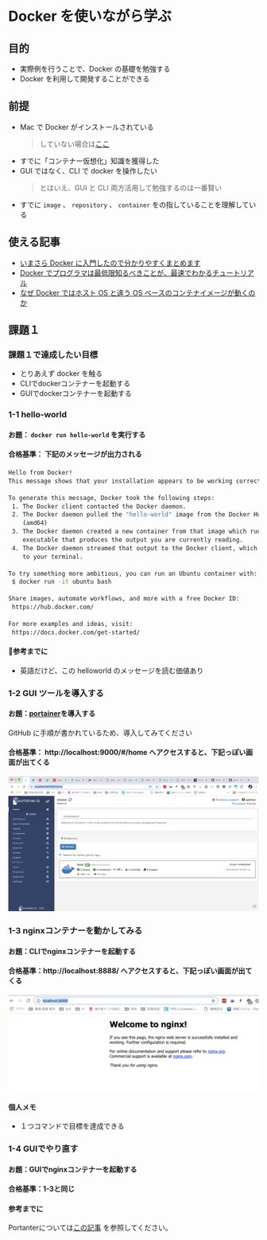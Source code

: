 # Docker を使いながら学ぶ

## 目的

- 実際例を行うことで、Docker の基礎を勉強する
- Docker を利用して開発することができる

## 前提

- Mac で Docker がインストールされている
  > していない場合は[ここ](https://docs.docker.com/docker-for-mac/install/)
- すでに「コンテナー仮想化」知識を獲得した
- GUI ではなく、CLI で docker を操作したい
  > とはいえ、GUI と CLI 両方活用して勉強するのは一番賢い
- すでに `image` 、 `repository` 、 `container` をの指していることを理解している

## 使える記事

- [いまさら Docker に入門したので分かりやすくまとめます](https://qiita.com/gold-kou/items/44860fbda1a34a001fc1)
- [Docker でプログラマは最低限知るべきことが、最速でわかるチュートリアル](https://qiita.com/woz/items/43462398765f8036f3a8)
- [なぜ Docker ではホスト OS と違う OS ベースのコンテナイメージが動くのか](https://qiita.com/kirikunix/items/33414240b4cacee362da)

## 課題１

### 課題１で達成したい目標

- とりあえず docker を触る
- CLIでdockerコンテナーを起動する
- GUIでdockerコンテナーを起動する

### 1-1 hello-world

#### お題： `docker run hello-world` を実行する

#### 合格基準： 下記のメッセージが出力される

```bash
Hello from Docker!
This message shows that your installation appears to be working correctly.

To generate this message, Docker took the following steps:
 1. The Docker client contacted the Docker daemon.
 2. The Docker daemon pulled the "hello-world" image from the Docker Hub.
    (amd64)
 3. The Docker daemon created a new container from that image which runs the
    executable that produces the output you are currently reading.
 4. The Docker daemon streamed that output to the Docker client, which sent it
    to your terminal.

To try something more ambitious, you can run an Ubuntu container with:
 $ docker run -it ubuntu bash

Share images, automate workflows, and more with a free Docker ID:
 https://hub.docker.com/

For more examples and ideas, visit:
 https://docs.docker.com/get-started/
```

#### 参考までに

- 英語だけど、この helloworld のメッセージを読む価値あり

### 1-2 GUI ツールを導入する

#### お題：[portainer](https://github.com/portainer/portainer)を導入する

GitHub に手順が書かれているため、導入してみてください

#### 合格基準： http://localhost:9000/#/home へアクセスすると、下記っぽい画面が出てくる

![1-2](img/1-2.png)

### 1-3 nginxコンテナーを動かしてみる

#### お題：CLIでnginxコンテナーを起動する

#### 合格基準：http://localhost:8888/ へアクセスすると、下記っぽい画面が出てくる

![1-3](img/1-3.png)

#### 個人メモ

- １つコマンドで目標を達成できる

### 1-4 GUIでやり直す

#### お題：GUIでnginxコンテナーを起動する

#### 合格基準：1-3と同じ

#### 参考までに

Portanterについては[この記事](https://qiita.com/ao_log/items/d8ef847c826746f9e84b) を参照してください。

